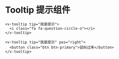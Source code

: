 # Tooltip 提示组件

```vue
<v-tooltip tip="我是提示">
  <i class="fa fa-question-circle-o"></i>
</v-tooltip>
```

```vue
<v-tooltip tip="我是提示" pos="right">
  <button class="btn btn-primary">鼠标过来</button>
</v-tooltip>
```

